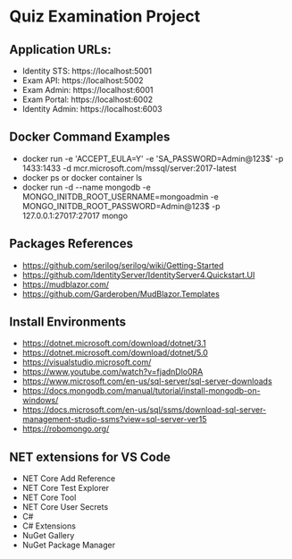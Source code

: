# Quiz Examination Project

## Application URLs:
- Identity STS: https://localhost:5001
- Exam API: https://localhost:5002
- Exam Admin: https://localhost:6001
- Exam Portal: https://localhost:6002
- Identity Admin: https://localhost:6003

## Docker Command Examples
- docker run -e 'ACCEPT_EULA=Y' -e 'SA_PASSWORD=Admin@123$' -p 1433:1433 -d mcr.microsoft.com/mssql/server:2017-latest
- docker ps or docker container ls
- docker run -d --name mongodb -e MONGO_INITDB_ROOT_USERNAME=mongoadmin -e MONGO_INITDB_ROOT_PASSWORD=Admin@123$ -p 127.0.0.1:27017:27017 mongo

## Packages References
- https://github.com/serilog/serilog/wiki/Getting-Started
- https://github.com/IdentityServer/IdentityServer4.Quickstart.UI
- https://mudblazor.com/
- https://github.com/Garderoben/MudBlazor.Templates

## Install Environments
- https://dotnet.microsoft.com/download/dotnet/3.1
- https://dotnet.microsoft.com/download/dotnet/5.0
- https://visualstudio.microsoft.com/
- https://www.youtube.com/watch?v=fjadnDlo0RA
- https://www.microsoft.com/en-us/sql-server/sql-server-downloads
- https://docs.mongodb.com/manual/tutorial/install-mongodb-on-windows/
- https://docs.microsoft.com/en-us/sql/ssms/download-sql-server-management-studio-ssms?view=sql-server-ver15
- https://robomongo.org/


## NET extensions for VS Code
- NET Core Add Reference
- NET Core Test Explorer
- NET Core Tool
- NET Core User Secrets
- C#
- C# Extensions
- NuGet Gallery
- NuGet Package Manager